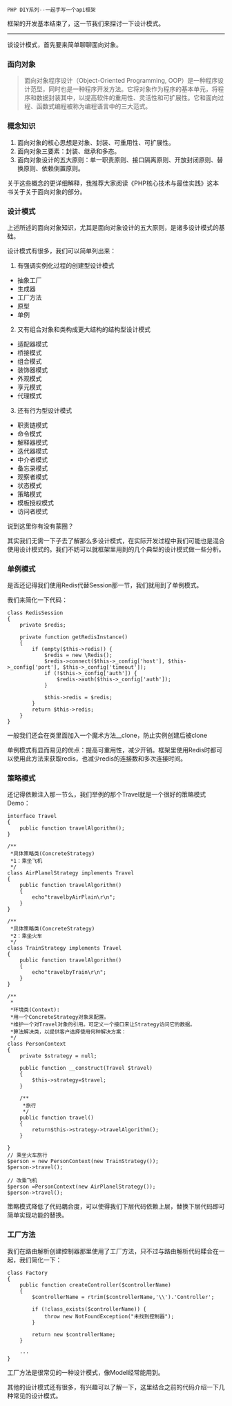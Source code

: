 ```
PHP DIY系列--一起手写一个api框架
```

框架的开发基本结束了，这一节我们来探讨一下设计模式。


---


谈设计模式，首先要来简单聊聊面向对象。

### 面向对象

> 面向对象程序设计（Object-Oriented Programming, OOP）是一种程序设计范型，同时也是一种程序开发方法。它将对象作为程序的基本单元，将程序和数据封装其中，以提高软件的重用性、灵活性和可扩展性。它和面向过程、函数式编程被称为编程语言中的三大范式。

### 概念知识

1. 面向对象的核心思想是对象、封装、可重用性、可扩展性。
2. 面向对象三要素：封装、继承和多态。
3. 面向对象设计的五大原则：单一职责原则、接口隔离原则、开放封闭原则、替换原则、依赖倒置原则。


关于这些概念的更详细解释，我推荐大家阅读《PHP核心技术与最佳实践》这本书关于关于面向对象的部分。


### 设计模式

上述所述的面向对象知识，尤其是面向对象设计的五大原则，是诸多设计模式的基础。

设计模式有很多，我们可以简单列出来：


1. 有强调实例化过程的创建型设计模式

- 抽象工厂
- 生成器
- 工厂方法
- 原型
- 单例


2. 又有组合对象和类构成更大结构的结构型设计模式

- 适配器模式
- 桥接模式
- 组合模式
- 装饰器模式
- 外观模式
- 享元模式
- 代理模式


3. 还有行为型设计模式


- 职责链模式
- 命令模式
- 解释器模式
- 迭代器模式
- 中介者模式
- 备忘录模式
- 观察者模式
- 状态模式
- 策略模式
- 模板授权模式
- 访问者模式


说到这里你有没有蒙圈？

其实我们无需一下子去了解那么多设计模式，在实际开发过程中我们可能也是混合使用设计模式的。我们不妨可以就框架里用到的几个典型的设计模式做一些分析。

### 单例模式

是否还记得我们使用Redis代替Session那一节，我们就用到了单例模式。

我们来简化一下代码：

```
class RedisSession
{
    private $redis;
    
    private function getRedisInstance()
    {
        if (empty($this->redis)) {
            $redis = new \Redis();
            $redis->connect($this->_config['host'], $this->_config['port'], $this->_config['timeout']);
            if (!$this->_config['auth']) {
                $redis->auth($this->_config['auth']);
            }

            $this->redis = $redis;
        }
        return $this->redis;
    }
}
```

一般我们还会在类里面加入一个魔术方法__clone，防止实例创建后被clone

单例模式有显而易见的优点：提高可重用性，减少开销。框架里使用Redis时都可以使用此方法来获取redis，也减少redis的连接数和多次连接时间。


### 策略模式

还记得依赖注入那一节么，我们举例的那个Travel就是一个很好的策略模式Demo：

```
interface Travel
{
    public function travelAlgorithm();
}

/**
 *具体策略类(ConcreteStrategy)
 *1：乘坐飞机
 */
class AirPlanelStrategy implements Travel
{
    public function travelAlgorithm()
    {
        echo"travelbyAirPlain\r\n";
    }
}

/**
 *具体策略类(ConcreteStrategy)
 *2：乘坐火车
 */
class TrainStrategy implements Travel
{
    public function travelAlgorithm()
    {
        echo"travelbyTrain\r\n";
    }
}

/**
 *
 *环境类(Context):
 *用一个ConcreteStrategy对象来配置。
 *维护一个对Travel对象的引用。可定义一个接口来让Strategy访问它的数据。
 *算法解决类，以提供客户选择使用何种解决方案：
 */
class PersonContext
{
    private $strategy = null;
    
    public function __construct(Travel $travel)
    {
        $this->strategy=$travel;
    }
    
    /**
     *旅行
     */
    public function travel()
    {
        return$this->strategy->travelAlgorithm();
    }

}
// 乘坐火车旅行
$person = new PersonContext(new TrainStrategy());
$person->travel();

// 改乘飞机
$person =PersonContext(new AirPlanelStrategy());
$person->travel();
```

策略模式降低了代码耦合度，可以使得我们下层代码依赖上层，替换下层代码即可简单实现功能的替换。

### 工厂方法

我们在路由解析创建控制器那里使用了工厂方法，只不过与路由解析代码糅合在一起，我们简化一下：

```
class Factory
{
    public function createController($controllerName)
    {
        $controllerName = rtrim($controllerName,'\\').'Controller';

        if (!class_exists($controllerName)) {
            throw new NotFoundException("未找到控制器");
        }

        return new $controllerName;
    }
    
    ···
}
```


工厂方法是很常见的一种设计模式，像Model经常能用到。


其他的设计模式还有很多，有兴趣可以了解一下，这里结合之前的代码介绍一下几种常见的设计模式。